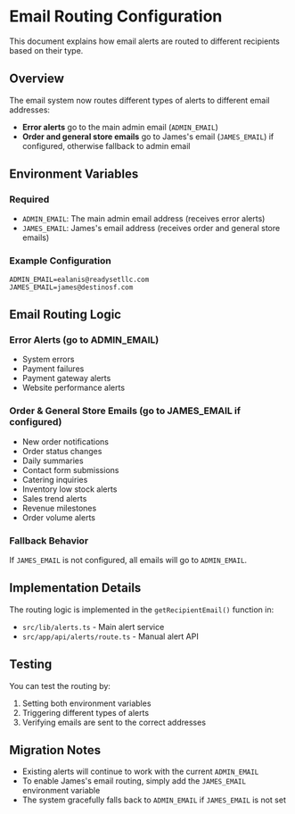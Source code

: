 # Email Routing Configuration

This document explains how email alerts are routed to different recipients based on their type.

## Overview

The email system now routes different types of alerts to different email addresses:

- **Error alerts** go to the main admin email (`ADMIN_EMAIL`)
- **Order and general store emails** go to James's email (`JAMES_EMAIL`) if configured, otherwise fallback to admin email

## Environment Variables

### Required
- `ADMIN_EMAIL`: The main admin email address (receives error alerts)
- `JAMES_EMAIL`: James's email address (receives order and general store emails)

### Example Configuration
```env
ADMIN_EMAIL=ealanis@readysetllc.com
JAMES_EMAIL=james@destinosf.com
```

## Email Routing Logic

### Error Alerts (go to ADMIN_EMAIL)
- System errors
- Payment failures
- Payment gateway alerts
- Website performance alerts

### Order & General Store Emails (go to JAMES_EMAIL if configured)
- New order notifications
- Order status changes
- Daily summaries
- Contact form submissions
- Catering inquiries
- Inventory low stock alerts
- Sales trend alerts
- Revenue milestones
- Order volume alerts

### Fallback Behavior
If `JAMES_EMAIL` is not configured, all emails will go to `ADMIN_EMAIL`.

## Implementation Details

The routing logic is implemented in the `getRecipientEmail()` function in:
- `src/lib/alerts.ts` - Main alert service
- `src/app/api/alerts/route.ts` - Manual alert API

## Testing

You can test the routing by:

1. Setting both environment variables
2. Triggering different types of alerts
3. Verifying emails are sent to the correct addresses

## Migration Notes

- Existing alerts will continue to work with the current `ADMIN_EMAIL`
- To enable James's email routing, simply add the `JAMES_EMAIL` environment variable
- The system gracefully falls back to `ADMIN_EMAIL` if `JAMES_EMAIL` is not set 
